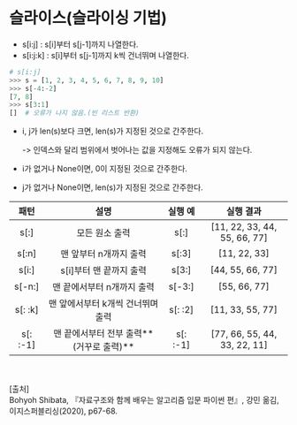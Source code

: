 # 슬라이스(슬라이싱 기법)

- s[i:j]   : s[i]부터 s[j-1]까지 나열한다.
- s[i:j:k]   :  s[i]부터 s[j-1]까지 k씩 건너뛰며 나열한다.

~~~python
# s[i:j]
>>> s = [1, 2, 3, 4, 5, 6, 7, 8, 9, 10]
>>> s[-4:-2]
[7, 8]
>>> s[3:1]
[]  # 오류가 나지 않음.(빈 리스트 반환)
~~~

- i, j가 len(s)보다 크면, len(s)가 지정된 것으로 간주한다.

  -> 인덱스와 달리 범위에서 벗어나는 값을 지정해도 오류가 되지 않는다.

- i가 없거나 None이면, 0이 지정된 것으로 간주한다.

- j가 없거나 None이면, len(s)가 지정된 것으로 간주한다.

|   패턴   |                   설명                   | 실행 예  |          실행 결과           |
| :------: | :--------------------------------------: | :------: | :--------------------------: |
|   s[:]   |              모든 원소 출력              |   s[:]   | [11, 22, 33, 44, 55, 66, 77] |
|  s[:n]   |          맨 앞부터 n개까지 출력          |  s[:3]   |         [11, 22, 33]         |
|  s[i:]   |         s[i]부터 맨 끝까지 출력          |  s[3:]   |       [44, 55, 66, 77]       |
|  s[-n:]  |        맨 끝에서부터 n개까지 출력        |  s[-3:]  |         [55, 66, 77]         |
| s[: :k]  |    맨 앞에서부터 k개씩 건너뛰며 출력     | s[: :2]  |       [11, 33, 55, 77]       |
| s[: :-1] | 맨 끝에서부터 전부 출력**(거꾸로 출력)** | s[: :-1] | [77, 66, 55, 44, 33, 22, 11] |

<br/><br/>
[출처]<br/>
Bohyoh Shibata, 『자료구조와 함께 배우는 알고리즘 입문 파이썬 편』, 강민 옮김, 이지스퍼블리싱(2020), p67-68.
